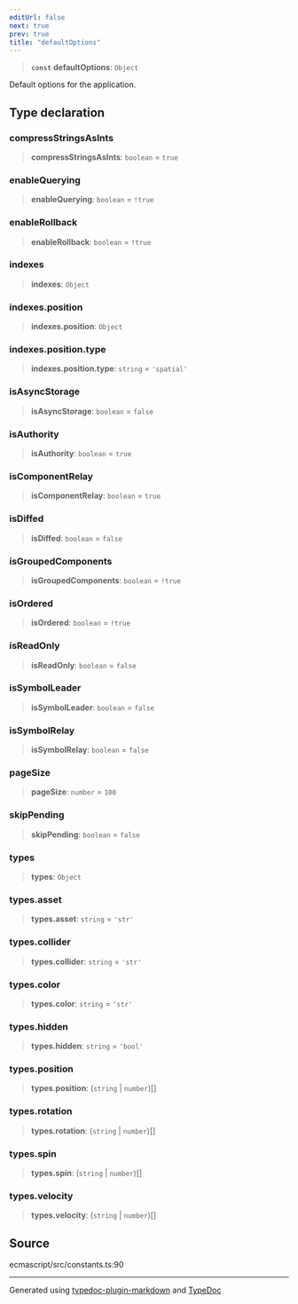 ```yaml
---
editUrl: false
next: true
prev: true
title: "defaultOptions"
---
```


> **`const`** **defaultOptions**: `Object`

Default options for the application.

## Type declaration

### compressStringsAsInts

> **compressStringsAsInts**: `boolean` = `true`

### enableQuerying

> **enableQuerying**: `boolean` = `!true`

### enableRollback

> **enableRollback**: `boolean` = `!true`

### indexes

> **indexes**: `Object`

### indexes.position

> **indexes.position**: `Object`

### indexes.position.type

> **indexes.position.type**: `string` = `'spatial'`

### isAsyncStorage

> **isAsyncStorage**: `boolean` = `false`

### isAuthority

> **isAuthority**: `boolean` = `true`

### isComponentRelay

> **isComponentRelay**: `boolean` = `true`

### isDiffed

> **isDiffed**: `boolean` = `false`

### isGroupedComponents

> **isGroupedComponents**: `boolean` = `!true`

### isOrdered

> **isOrdered**: `boolean` = `!true`

### isReadOnly

> **isReadOnly**: `boolean` = `false`

### isSymbolLeader

> **isSymbolLeader**: `boolean` = `false`

### isSymbolRelay

> **isSymbolRelay**: `boolean` = `false`

### pageSize

> **pageSize**: `number` = `100`

### skipPending

> **skipPending**: `boolean` = `false`

### types

> **types**: `Object`

### types.asset

> **types.asset**: `string` = `'str'`

### types.collider

> **types.collider**: `string` = `'str'`

### types.color

> **types.color**: `string` = `'str'`

### types.hidden

> **types.hidden**: `string` = `'bool'`

### types.position

> **types.position**: (`string` \| `number`)[]

### types.rotation

> **types.rotation**: (`string` \| `number`)[]

### types.spin

> **types.spin**: (`string` \| `number`)[]

### types.velocity

> **types.velocity**: (`string` \| `number`)[]

## Source

ecmascript/src/constants.ts:90

***

Generated using [typedoc-plugin-markdown](https://www.npmjs.com/package/typedoc-plugin-markdown) and [TypeDoc](https://typedoc.org/)
